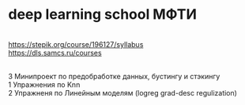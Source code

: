 # deep learning school МФТИ 
<br>https://stepik.org/course/196127/syllabus
<br>https://dls.samcs.ru/courses

<br>3 Минипроект по предобработке данных, бустингу и стэкингу
<br>1 Упражнения по Knn
<br>2 Упражненя по Линейным моделям (logreg grad-desc regulization)
